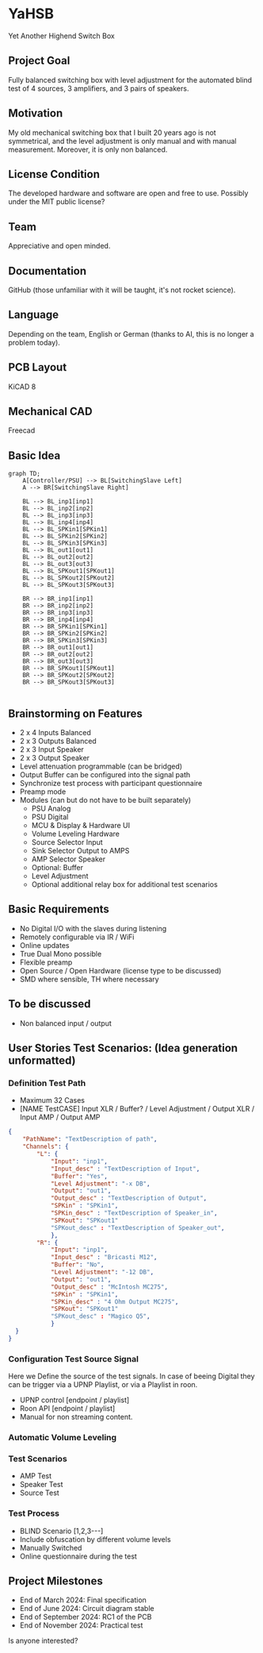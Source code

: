 # YaHSB
Yet Another Highend Switch  Box
## Project Goal
Fully balanced switching box with level adjustment for the automated blind test of 4 sources, 3 amplifiers, and 3 pairs of speakers.

## Motivation
My old mechanical switching box that I built 20 years ago is not symmetrical, and the level adjustment is only manual and with manual measurement. Moreover, it is only non balanced.

## License Condition
The developed hardware and software are open and free to use. Possibly under the MIT public license?

## Team
Appreciative and open minded.

## Documentation
GitHub (those unfamiliar with it will be taught, it's not rocket science).

## Language
Depending on the team, English or German (thanks to AI, this is no longer a problem today).

## PCB Layout
KiCAD 8

## Mechanical CAD
Freecad
## Basic Idea

```mermaid
graph TD;
    A[Controller/PSU] --> BL[SwitchingSlave Left]
    A --> BR[SwitchingSlave Right]

    BL --> BL_inp1[inp1]
    BL --> BL_inp2[inp2]
    BL --> BL_inp3[inp3]
    BL --> BL_inp4[inp4]
    BL --> BL_SPKin1[SPKin1]
    BL --> BL_SPKin2[SPKin2]
    BL --> BL_SPKin3[SPKin3]
    BL --> BL_out1[out1]
    BL --> BL_out2[out2]
    BL --> BL_out3[out3]
    BL --> BL_SPKout1[SPKout1]
    BL --> BL_SPKout2[SPKout2]
    BL --> BL_SPKout3[SPKout3]

    BR --> BR_inp1[inp1]
    BR --> BR_inp2[inp2]
    BR --> BR_inp3[inp3]
    BR --> BR_inp4[inp4]
    BR --> BR_SPKin1[SPKin1]
    BR --> BR_SPKin2[SPKin2]
    BR --> BR_SPKin3[SPKin3]
    BR --> BR_out1[out1]
    BR --> BR_out2[out2]
    BR --> BR_out3[out3]
    BR --> BR_SPKout1[SPKout1]
    BR --> BR_SPKout2[SPKout2]
    BR --> BR_SPKout3[SPKout3]


```
## Brainstorming on Features

- 2 x 4 Inputs Balanced 
- 2 x 3 Outputs Balanced
- 2 x 3 Input Speaker 
- 2 x 3 Output Speaker
- Level attenuation programmable (can be bridged)
- Output Buffer can be configured into the signal path
- Synchronize test process with participant questionnaire
- Preamp mode
- Modules (can but do not have to be built separately)
  - PSU Analog
  - PSU Digital
  - MCU & Display & Hardware UI
  - Volume Leveling Hardware
  - Source Selector Input
  - Sink Selector Output to AMPS
  - AMP Selector Speaker
  - Optional: Buffer
  - Level Adjustment
  - Optional additional relay box for additional test scenarios

## Basic Requirements

- No Digital I/O with the slaves during listening
- Remotely configurable via IR / WiFi
- Online updates
- True Dual Mono possible
- Flexible preamp
- Open Source / Open Hardware (license type to be discussed)
- SMD where sensible, TH where necessary

## To be discussed

- Non balanced input / output

## User Stories Test Scenarios: (Idea generation unformatted)

### Definition Test Path

- Maximum 32 Cases
- [NAME TestCASE] Input XLR / Buffer? / Level Adjustment / Output XLR / Input AMP / Output AMP
```json
{
    "PathName": "TextDescription of path",
    "Channels": {
        "L": {
            "Input": "inp1",
            "Input_desc" : "TextDescription of Input",   
            "Buffer": "Yes",
            "Level Adjustment": "-x DB",
            "Output": "out1",
            "Output_desc" : "TextDescription of Output",
            "SPKin" : "SPKin1",
            "SPKin_desc" : "TextDescription of Speaker_in",
            "SPKout": "SPKout1"
            "SPKout_desc" : "TextDescription of Speaker_out",
            },
        "R": {
            "Input": "inp1",
            "Input_desc" : "Bricasti M12",
            "Buffer": "No",
            "Level Adjustment": "-12 DB",
            "Output": "out1",
            "Output_desc" : "McIntosh MC275",
            "SPKin" : "SPKin1",
            "SPKin_desc" : "4 Ohm Output MC275",
            "SPKout": "SPKout1"
            "SPKout_desc" : "Magico Q5",
            }
  }
}
```

### Configuration Test Source Signal
Here we Define the source of the test signals. In case of beeing Digital they can be trigger via a UPNP Playlist, or via a Playlist in roon.
- UPNP control [endpoint / playlist]
- Roon API [endpoint / playlist]
- Manual for non streaming content.

### Automatic Volume Leveling
### Test Scenarios

- AMP Test
- Speaker Test
- Source Test

### Test Process

- BLIND Scenario [1,2,3---]
- Include obfuscation by different volume levels
- Manually Switched
- Online questionnaire during the test

## Project Milestones

- End of March 2024: Final specification
- End of June 2024: Circuit diagram stable
- End of September 2024: RC1 of the PCB
- End of November 2024: Practical test

Is anyone interested?
